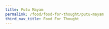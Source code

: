 ```yaml
---
title: Putu Mayam
permalink: /food/food-for-thought/putu-mayam
third_nav_title: Food For Thought
---
```

